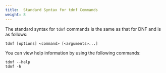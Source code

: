 ```yaml
---
title:  Standard Syntax for tdnf Commands 
weight: 8
---
```


The standard syntax for `tdnf` commands is the same as that for DNF and is as follows: 

	tdnf [options] <command> [<arguments>...]

You can view help information by using the following commands: 

	tdnf --help
	tdnf -h